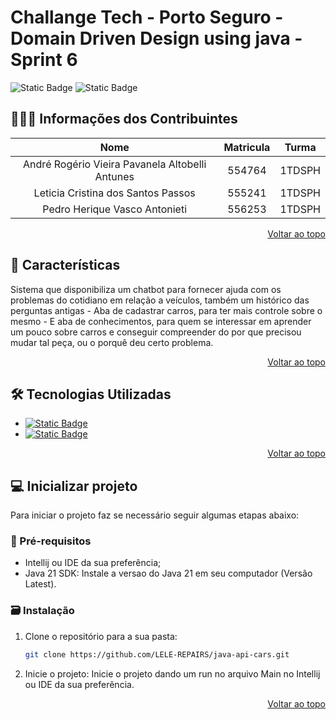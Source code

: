 <a id="readme-top"></a>

# Challange Tech - Porto Seguro - Domain Driven Design using java - Sprint 6

![Static Badge](https://img.shields.io/badge/build-passing-brightgreen) ![Static Badge](https://img.shields.io/badge/Version-1.0.0-black)

## 🧑‍🤝‍🧑 Informações dos Contribuintes

| Nome | Matricula | Turma |
| :------------: | :------------: | :------------: |
| André Rogério Vieira Pavanela Altobelli Antunes | 554764 | 1TDSPH |
| Leticia Cristina dos Santos Passos | 555241 | 1TDSPH |
| Pedro Herique Vasco Antonieti | 556253 | 1TDSPH |
<p align="right"><a href="#readme-top">Voltar ao topo</a></p>

## 🚩 Características

Sistema que disponibiliza um chatbot para fornecer ajuda com os problemas do cotidiano em relação a veículos, também um histórico das perguntas antigas - Aba de cadastrar carros, para ter mais controle sobre o mesmo - E aba de conhecimentos, para quem se interessar em aprender um pouco sobre carros e conseguir compreender do por que precisou mudar tal peça, ou o porquê deu certo problema.
<p align="right"><a href="#readme-top">Voltar ao topo</a></p>

## 🛠️ Tecnologias Utilizadas

* [![Static Badge](https://img.shields.io/badge/HTML5-E34F26?style=for-the-badge&logo=html5&logoColor=white)](https://img.shields.io/badge/apache_maven-C71A36?style=for-the-badge&logo=apachemaven&logoColor=white)
* [![Static Badge](https://img.shields.io/badge/Java-323330?style=for-the-badge&logo=Java&logoColor=F7DF1E)](https://img.shields.io/badge/Java-323330?style=for-the-badge&logo=Java&logoColor=F7DF1E)
<p align="right"><a href="#readme-top">Voltar ao topo</a></p>

## 💻 Inicializar projeto

Para iniciar o projeto faz se necessário seguir algumas etapas abaixo:

### 📝 Pré-requisitos
* Intellij ou IDE da sua preferência;
* Java 21 SDK: Instale a versao do Java 21 em seu computador (Versão Latest).

### 🗃️ Instalação
1. Clone o repositório para a sua pasta:
    ```sh
    git clone https://github.com/LELE-REPAIRS/java-api-cars.git
    ```
2. Inicie o projeto:
    Inicie o projeto dando um run no arquivo Main no Intellij ou IDE da sua preferência.
<p align="right"><a href="#readme-top">Voltar ao topo</a></p>
